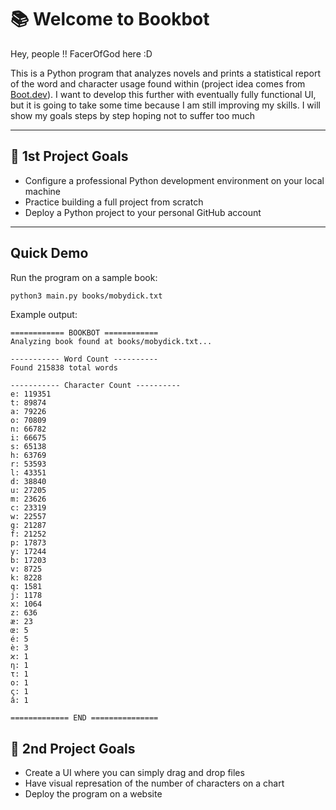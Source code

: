 # 📚 Welcome to Bookbot
Hey, people !! FacerOfGod here :D 

This is a Python program that analyzes novels and prints a statistical report of the word and character usage found within (project idea comes from [Boot.dev](https://www.boot.dev/)). I want to develop this further with eventually fully functional UI, but it is going to take some time because I am still improving my skills. I will show my goals steps by step hoping not to suffer too much 

---

## 🚀 1st Project Goals
- Configure a professional Python development environment on your local machine
- Practice building a full project from scratch
- Deploy a Python project to your personal GitHub account

---
## Quick Demo

Run the program on a sample book:

```bash
python3 main.py books/mobydick.txt
```
Example output:

```
============ BOOKBOT ============
Analyzing book found at books/mobydick.txt...

----------- Word Count ----------
Found 215838 total words

----------- Character Count ----------
e: 119351
t: 89874
a: 79226
o: 70809
n: 66782
i: 66675
s: 65138
h: 63769
r: 53593
l: 43351
d: 38840
u: 27205
m: 23626
c: 23319
w: 22557
g: 21287
f: 21252
p: 17873
y: 17244
b: 17203
v: 8725
k: 8228
q: 1581
j: 1178
x: 1064
z: 636
æ: 23
œ: 5
é: 5
è: 3
ϰ: 1
η: 1
τ: 1
ο: 1
ς: 1
â: 1

============= END ===============
```

## 🚀 2nd Project Goals
- Create a UI where you can simply drag and drop files
- Have visual represation of the number of characters on a chart
- Deploy the program on a website
